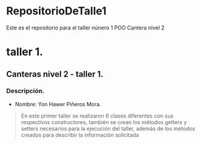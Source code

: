 # RepositorioDeTalle1
Este es el repositorio para el taller núnero 1  POO Cantera nivel 2
# taller 1.
## Canteras nivel 2 - taller 1.
### Descripción.
- Nombre: Yon Hawer Piñeros Mora.
> En este primer taller se realizaron 6 clases diferentes con sus respectivos constructores, también se crean los métodos getters y setters necesarios para la ejecución del taller, además de los métodos creados para describir la información solicitada
